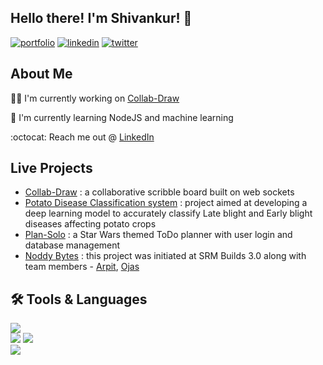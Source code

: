 

## Hello there! I'm Shivankur! 👋 
[![portfolio](https://img.shields.io/badge/my_portfolio-000?style=for-the-badge&logo=ko-fi&logoColor=white)](https://shivankursharma018.github.io/)
[![linkedin](https://img.shields.io/badge/linkedin-0A66C2?style=for-the-badge&logo=linkedin&logoColor=white)](https://www.linkedin.com/in/shivankursharma018)
[![twitter](https://img.shields.io/badge/twitter-1DA1F2?style=for-the-badge&logo=twitter&logoColor=white)](https://x.com/sdotsharma018)


## About Me
👩‍💻 I'm currently working on [Collab-Draw](https://github.com/shivankursharma018/collab-draw)

🧠 I'm currently learning NodeJS and machine learning

:octocat: Reach me out @ [LinkedIn](https://www.linkedin.com/in/shivankursharma018/)


## Live Projects
- [Collab-Draw](https://github.com/shivankursharma018/collab-draw) : a collaborative scribble board built on web sockets
- [Potato Disease Classification system](https://github.com/shivankursharma018/Potato-Disease-Classification-System-using-Convolutional-Neural-Networks-CNN) : project aimed at developing a deep learning model to accurately classify Late blight and Early blight diseases affecting potato crops
- [Plan-Solo](https://plan-solo.vercel.app/) : a Star Wars themed ToDo planner with user login and database management
- [Noddy Bytes](https://shivankursharma018.github.io/NoddyBytes/design.html) : this project was initiated at SRM Builds 3.0 along with team members - [Arpit](https://github.com/Arpitwasnotavaliable), [Ojas](https://github.com/Ojas-Rohatgi)

## 🛠 Tools & Languages
<p align="left">
  <img src="https://skillicons.dev/icons?i=c,cpp,py,sklearn">
  <br>
  <img src="https://skillicons.dev/icons?i=figma,bootstrap,js">
  <img src="https://skillicons.dev/icons?i=react,nodejs,tailwind,nextjs">
  <br>
  <img src="https://skillicons.dev/icons?i=firebase,git,docker,bash,linux">
</p>

